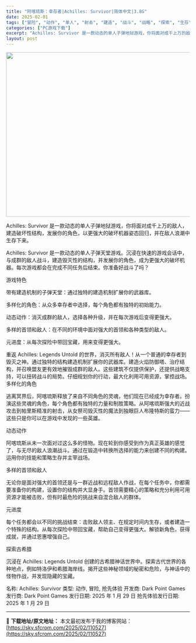 ```yaml
---
title: "阿喀琉斯：幸存者|Achilles: Survivor|简体中文|3.8G"
date: 2025-02-01
tags: ["冒险", "动作", "单人", "射击", "建造", "战斗", "战略", "探索", "生存"]
categories: ["PC游戏下载"]
excerpt: "Achilles: Survivor 是一款动态的单人子弹地狱游戏，你将面对成千上万的敌人，建造破坏性结构，发展你的角色，以更强大的破坏机器姿态回归，并在敌人浪潮中生存下来。 Achilles: Survivor 是一款动态的单人子弹天堂游戏。沉浸在快速的游戏会话中，与成群的敌人战斗，建造毁灭性的结&hellip;"
layout: post
---
```


<img class="aligncenter size-full wp-image-110528" src="https://sky.sfcrom.com/wp-content/uploads/2025/02/2025020114334914.webp" alt="" width="800" height="450" />

Achilles: Survivor 是一款动态的单人子弹地狱游戏，你将面对成千上万的敌人，建造破坏性结构，发展你的角色，以更强大的破坏机器姿态回归，并在敌人浪潮中生存下来。

Achilles: Survivor 是一款动态的单人子弹天堂游戏。沉浸在快速的游戏会话中，与成群的敌人战斗，建造毁灭性的结构，并发展你的角色，成为更强大的破坏机器。每次游戏都会在完成不同任务后结束。你准备好战斗了吗？

游戏特色

带有建造机制的子弹天堂：通过独特的建造机制扩展你的武器库。

多样化的角色：从众多幸存者中选择，每个角色都有独特的初始能力。

动态动作：消灭成群的敌人，选择各种升级，并在每次游戏后变得更强大。

多样的首领和敌人：在不同的环境中面对强大的首领和各种类型的敌人。

元进度：从每次探险中带回宝藏，用来变得更强大。

重返 Achilles: Legends Untold 的世界，消灭所有敌人！从一个普通的幸存者到毁灭之神。通过独特的结构建造机制扩展你的武器库。建造火焰防御塔、治疗结构，并召唤盟友更有效地摧毁成群的敌人。这些建筑不仅提供保护，还提供战略支持，可以扭转战斗的局势。仔细规划你的行动，最大化利用可用资源，掌控战场。
多样化的角色

逃离冥界后，阿喀琉斯释放了来自不同角色的灵魂，他们现在已经成为幸存者。扮演这些灵魂的角色，每个角色都有独特的力量和制胜策略。从阿喀琉斯强大的近战攻击到帕里斯精准的射击，从女祭司毁灭性的魔法到独眼巨人布隆特斯的蛮力——这些只是你可以在游戏中发现的一些英雄。

动态动作

阿喀琉斯从未一次面对过这么多的怪物。现在轮到你感受到作为真正英雄的感觉了，与无尽的敌人浪潮战斗。通过在锻造中转换所选择的能力来创建不同的构建。运用你的技能和策略生存并主宰战场。

多样的首领和敌人

无论你是面对强大的首领还是与一群近战和远程敌人作战，在每个任务中，你都需要准备你的构建，设置你的结构并大显身手。首领需要精心的策略和充分利用可用资源才能被击败，但有时最危险的挑战来自混合敌人的群体。

元进度

每个任务都会以不同的挑战结束：击败敌人领主、在规定时间内生存，或者建造一个特殊的结构。从每次探险中带回宝藏，帮助自己变得更强大。解锁新角色，获得成就，并通过恩惠增强自己。

探索古希腊

沉浸在 Achilles: Legends Untold 创建的古希腊神话世界中。探索古代世界的各种地点，例如特洛伊和希腊海岸线。揭开这些神秘领域的秘密和危险，与神话中的怪物作战，并发现隐藏的宝藏。

名称: Achilles: Survivor
类型: 动作, 冒险, 抢先体验
开发商: Dark Point Games
发行商: Dark Point Games
发行日期: 2025 年 1 月 29 日
抢先体验发行日期: 2025 年 1 月 29 日

---
📖 **下载地址/原文地址：** 本文最初发布于我的博客网站：[https://sky.sfcrom.com/2025/02/110527](https://sky.sfcrom.com/2025/02/110527)
